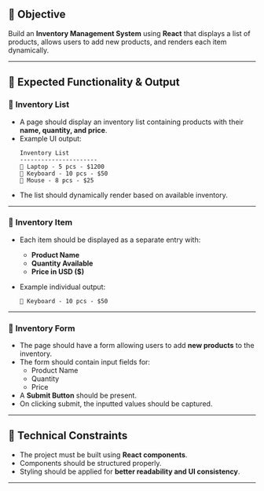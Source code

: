 

## 🎯 **Objective**  
Build an **Inventory Management System** using **React** that displays a list of products, allows users to add new products, and renders each item dynamically.  

---

## 📌 **Expected Functionality & Output**  

### 🔹 **Inventory List**
- A page should display an inventory list containing products with their **name, quantity, and price**.  
- Example UI output:  
  ```
  Inventory List
  ----------------------
  📌 Laptop - 5 pcs - $1200
  📌 Keyboard - 10 pcs - $50
  📌 Mouse - 8 pcs - $25
  ```
- The list should dynamically render based on available inventory.  

---

### 🔹 **Inventory Item**
- Each item should be displayed as a separate entry with:  
  - **Product Name**  
  - **Quantity Available**  
  - **Price in USD ($)**  

- Example individual output:  
  ```
  📌 Keyboard - 10 pcs - $50
  ```

---

### 🔹 **Inventory Form**
- The page should have a form allowing users to add **new products** to the inventory.  
- The form should contain input fields for:  
  - Product Name  
  - Quantity  
  - Price  
- A **Submit Button** should be present.  
- On clicking submit, the inputted values should be captured.  

---


## 📌 **Technical Constraints**
- The project must be built using **React components**.  
- Components should be structured properly.  
- Styling should be applied for **better readability and UI consistency**.  

---


